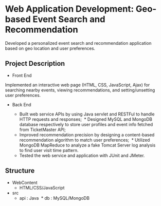 # Web Application Development: Geo-based Event Search and Recommendation
Developed a personalized event search and recommendation application based on geo location and user preferences.
## Project Description
* Front End

Implemented an interactive web page (HTML, CSS, JavaScript, Ajax) for searching nearby events, viewing recommendations, 
and setting/unsetting user preferences.

* Back End

  * Built web service APIs by using Java servlet and RESTFul to handle HTTP requests and responses;
  * Designed MySQL and MongoDB database respectively to store user profiles and event info fetched from TicketMaster API;
  * Improved recommendation precision by designing a content-based recommendation algorithm to match user preferences;
  * Utilized MongoDB MapReduce to analyze a fake Tomcat Server log analysis to find user visit time pattern.
  * Tested the web service and application with JUnit and JMeter.

## Structure
* WebContent
  * HTML/CSS/JavaScript 
* src
  * api	: Java 
  * db : MySQL/MongoDB
